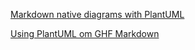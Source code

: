 [Markdown native diagrams with PlantUML](https://blog.anoff.io/2018-07-31-diagrams-with-plantuml/)

[Using PlantUML om GHF Markdown](https://github.com/jonashackt/plantuml-markdown)
